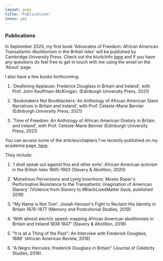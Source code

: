 ```yaml
---
layout: page
title: "Publications"
innav: yes
---
```


### Publications

In September 2020, my first book 'Advocates of Freedom: African American Transatlantic Abolitionism in the British Isles' will be published by Cambridge University Press. Check out the blurb/info [here](https://www.cambridge.org/core/books/advocates-of-freedom/0950B7CECBC98AA6BF092E4364406E75) and if you have any questions do feel free to get in touch with me using the email on the 'About' page. 

I also have a few books forthcoming:

1) 'Deafening Applause: Frederick Douglass in Britain and Ireland', with Prof. John Kauffman-McKivigan. (Edinburgh University Press, 2021)

2) 'Bookmakers Not Bootblackers: An Anthology of African American Slave Narratives in Britain and Ireland', with Prof. Celeste-Marie Bernier (Edinburgh University Press, 2021)

3) 'Time of Freedom: An Anthology of African American Oratory in Britain and Ireland', with Prof. Celeste-Marie Bernier (Edinburgh University Press, 2021)

You can access some of the articles/chapters I've recently published on my academia page, [here](https://edinburgh.academia.edu/HannahRoseMurray). 

They include:

1) ‘I shall speak out against this and other evils’: African American activism in the British Isles 1865–1903 (Slavery & Abolition, 2020)

2) 'Monstrous Perversions and Lying Inventions: Moses Roper's Performative Resistance to the Transatlantic Imagination of American Slavery' (Violence from Slavery to #BlackLivesMatter book, published 2019)

3) "My Name is Not Tom': Josiah Henson's Fight to Reclaim His Identity in Britain 1876-1877 (Memory and Postcolonial Studies, 2019)

4) 'With almost electric speed: mapping African American abolitionists in Britain and Ireland 1838 1847' (Slavery & Abolition, 2018)

5) "It is all a Thing of the Past": An Interview with Frederick Douglass, 1886' (African American Review, 2018)

6) "A Negro Hercules: Frederick Douglass in Britain" (Journal of Celebrity Studies, 2016).

